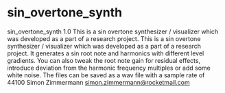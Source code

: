 # sin_overtone_synth
sin_overtone_synth 1.0 This is a sin overtone synthesizer / visualizer which was developed as a part of a research project.  This is a sin overtone synthesizer / visualizer which was developed as a part of a research project. It generates a sin root note and harmonics with different level gradients. You can also tweak the root note gain for residual effects, introduce deviation from the harmonic frequency multiples or add some white noise. The files can be saved as a wav file with a sample rate of 44100  Simon Zimmermann simon.zimmermann@rocketmail.com
